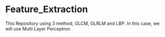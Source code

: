 # Feature_Extraction
This Repository using 3 method, GLCM, GLRLM and LBP. In this case, we will use Multi Layer Perceptron
